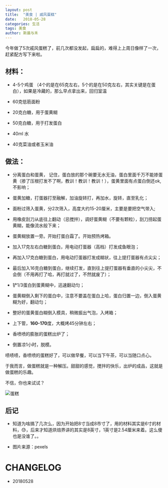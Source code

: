 ```yaml
---
layout: post
title:  "美食 | 戚风蛋糕"
date:   2018-05-28
categories: 生活
tags: 美食
author: 斯晨与禾
---
```


今年做了5次戚风蛋糕了，前几次都没发起，扁扁的，难得上上周日像样了一次，赶紧配方写下来啦。


## 材料：



- 4-5个鸡蛋 （4个的是在65克左右，5个的是在50克左右，其实关键是在蛋白），如果是冷藏的，那么早点拿出来，回归室温

- 60克低筋面粉

- 20克白糖，用于蛋黄糊

- 50克白糖，用于打发蛋白

- 40ml 水

- 40克菜油或者玉米油



## 做法：



- 分离蛋白和蛋黄， 记住，蛋白放的那个碗要无水无油，蛋白里面千万不能掺蛋黄（掺了压根打发不了啊，教训！教训！教训！），蛋黄里面有点蛋白倒还ok,不影响；

- 蛋黄加糖，打蛋器打至融解，加油旋转打，再加水，旋转，直至乳化；

- 面粉过筛入蛋黄，分2次筛入，高度大约15-20厘米，主要是要把空气带入;

- 用橡皮刮刀从底往上翻动（忌搅拌），调好蛋黄糊（不要有颗粒），刮刀捞起蛋黄糊，能像流水般下来；

- 蛋黄糊放置一旁。开始打蛋白霜了。开始预热烤箱。

- 加入17克左右白糖到蛋白，用电动打蛋器（高档）打发成鱼眼泡；

- 再加入17克白糖到蛋白，用电动打蛋器打发成糊状，往上提打蛋器有点尖尖；

- 最后加入16克白糖到蛋白，继续打发，直到往上提打蛋器有垂直的小尖尖，不会倒（不用再打了哈，再打就过了，不然就废了）；

- 铲1/3蛋白到蛋黄糊中，迅速翻动匀；

- 蛋黄糊倒入剩下的蛋白中，注意不要盖在蛋白上哈，蛋白归置一边，倒入蛋黄糊为好，翻动匀；

- 整好的蛋黄蛋白糊倒入模具，稍微振出气泡，入烤箱；

- 上下管，**160-170**度，大概烤45分钟左右；

- 香喷喷的膨胀的蛋糕出炉了；

- 倒置凉1小时，脱模。

啧啧啧，香喷喷的蛋糕好了，可以做早餐，可以当下午茶，可以当随口点心。

于我而言，做蛋糕就是一种解压。甜甜的感觉，搅拌的快乐，出炉的成品，这就是做蛋糕的乐趣。


不信，你也来试试？

![蛋糕](https://images.pexels.com/photos/6602/food-plate-woman-hand.jpg?auto=compress&cs=tinysrgb&dpr=2&h=650&w=940)

## 后记

- 知道为啥搞了几次么，因为开始把8寸当成8市寸了，用的材料其实是6寸的材料，😓，后来才知道烘焙界讲的其实是8英寸，1英寸是2.54厘米来着。这么傻也是没谁了。。

- 图片来源：pexels


# CHANGELOG

- 20180528
